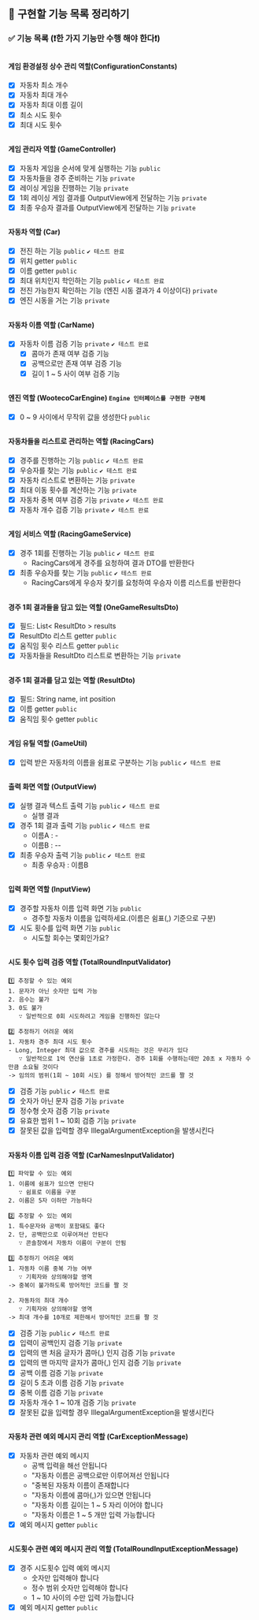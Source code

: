 ## 🎯️ 구현할 기능 목록 정리하기

### ✅ 기능 목록 (❗한 가지 기능만 수행 해야 한다❗)

##

#### 게임 환경설정 상수 관리 역할(ConfigurationConstants)

- [x] 자동차 최소 개수
- [x] 자동차 최대 개수
- [x] 자동차 최대 이름 길이
- [x] 최소 시도 횟수
- [x] 최대 시도 횟수

##

#### 게임 관리자 역할 (GameController)

- [x] 자동차 게임을 순서에 맞게 실행하는 기능 `public`
- [x] 자동차들을 경주 준비하는 기능 `private`
- [x] 레이싱 게임을 진행하는 기능 `private`
- [x] 1회 레이싱 게임 결과를 OutputView에게 전달하는 기능 `private`
- [x] 최종 우승자 결과를 OutputView에게 전달하는 기능 `private`

##

#### 자동차 역할 (Car)

- [x] 전진 하는 기능 `public` `✔ 테스트 완료`
- [x] 위치 getter `public`
- [x] 이름 getter `public`
- [x] 최대 위치인지 학인하는 기능 `public` `✔ 테스트 완료`
- [x] 전진 가능한지 확인하는 기능 (엔진 시동 결과가 4 이상이다) `private`
- [x] 엔진 시동을 거는 기능 `private`

##

#### 자동차 이름 역할 (CarName)

- [x] 자동차 이름 검증 기능 `private` `✔ 테스트 완료`
    - [x] 콤마가 존재 여부 검증 기능
    - [x] 공백으로만 존재 여부 검증 기능
    - [x] 길이 1 ~ 5 사이 여부 검증 기능

##

#### 엔진 역할 (WootecoCarEngine) `Engine 인터페이스를 구현한 구현체`

- [x] 0 ~ 9 사이에서 무작위 값을 생성한다 `public`

##

#### 자동차들을 리스트로 관리하는 역할 (RacingCars)

- [x] 경주를 진행하는 기능 `public` `✔ 테스트 완료`
- [x] 우승자를 찾는 기능 `public` `✔ 테스트 완료`
- [x] 자동차 리스트로 변환하는 기능 `private`
- [x] 최대 이동 횟수를 계산하는 기능 `private`
- [x] 자동차 중복 여부 검증 기능 `private` `✔ 테스트 완료`
- [x] 자동차 개수 검증 기능 `private` `✔ 테스트 완료`

##

#### 게임 서비스 역할 (RacingGameService)

- [x] 경주 1회를 진행하는 기능 `public` `✔ 테스트 완료`
    - RacingCars에게 경주를 요청하여 결과 DTO를 반환한다
- [x] 최종 우승자를 찾는 기능 `public` `✔ 테스트 완료`
    - RacingCars에게 우승자 찾기를 요청하여 우승자 이름 리스트를 반환한다

##

#### 경주 1회 결과들을 담고 있는 역할 (OneGameResultsDto)

- [x] 필드: List< ResultDto > results
- [x] ResultDto 리스트 getter `public`
- [x] 움직임 횟수 리스트 getter `public`
- [x] 자동차들을 ResultDto 리스트로 변환하는 기능 `private`

##

#### 경주 1회 결과를 담고 있는 역할 (ResultDto)

- [x] 필드: String name, int position
- [x] 이름 getter `public`
- [x] 움직임 횟수 getter `public`

##

#### 게임 유틸 역할 (GameUtil)

- [x] 입력 받은 자동차의 이름을 쉼표로 구분하는 기능 `public` `✔ 테스트 완료`

##

#### 출력 화면 역할 (OutputView)

- [x] 실행 결과 텍스트 출력 기능 `public` `✔ 테스트 완료`
    - 실행 결과
- [x] 경주 1회 결과 출력 기능 `public` `✔ 테스트 완료`
    - 이름A : -
    - 이름B : --
- [x] 최종 우승자 출력 기능 `public` `✔ 테스트 완료`
    - 최종 우승자 : 이름B

##

#### 입력 화면 역할 (InputView)

- [x] 경주할 자동차 이름 입력 화면 기능 `public`
    - 경주할 자동차 이름을 입력하세요.(이름은 쉼표(,) 기준으로 구분)
- [x] 시도 횟수를 입력 화면 기능 `public`
    - 시도할 회수는 몇회인가요?

##

#### 시도 횟수 입력 검증 역할 (TotalRoundInputValidator)

```
1️⃣ 추정할 수 있는 예외
1. 문자가 아닌 숫자만 입력 가능
2. 음수는 불가
3. 0도 불가
   ∵ 일반적으로 0회 시도하려고 게임을 진행하진 않는다

2️⃣ 추정하기 어려운 예외
1. 자동차 경주 최대 시도 횟수
- Long, Integer 최대 값으로 경주를 시도하는 것은 무리가 있다
   ∵ 일반적으로 1억 연산을 1초로 가정한다. 경주 1회를 수행하는데만 20초 x 자동차 수 만큼 소요될 것이다
-> 임의의 범위(1회 ~ 10회 시도) 를 정해서 방어적인 코드를 짤 것
```

- [x] 검증 기능 `public` `✔ 테스트 완료`
- [x] 숫자가 아닌 문자 검증 기능 `private`
- [x] 정수형 숫자 검증 기능 `private`
- [x] 유효한 범위 1 ~ 10회 검증 기능 `private`
- [x] 잘못된 값을 입력할 경우 IllegalArgumentException을 발생시킨다

##

#### 자동차 이름 입력 검증 역할 (CarNamesInputValidator)

```
1️⃣ 파악할 수 있는 예외
1. 이름에 쉼표가 있으면 안된다
   ∵ 쉼표로 이름을 구분
2. 이름은 5자 이하만 가능하다

2️⃣ 추정할 수 있는 예외
1. 특수문자와 공백이 포함돼도 좋다
2. 단, 공백만으로 이루어져선 안된다
   ∵ 콘솔창에서 자동차 이름이 구분이 안됨

3️⃣ 추정하기 어려운 예외
1. 자동차 이름 중복 가능 여부
   ∵ 기획자와 상의해야할 영역
-> 중복이 불가하도록 방어적인 코드를 짤 것

2. 자동차의 최대 개수
   ∵ 기획자와 상의해야할 영역
-> 최대 개수를 10개로 제한해서 방어적인 코드를 짤 것
```

- [x] 검증 기능 `public` `✔ 테스트 완료`
- [x] 입력이 공백인지 검증 기능 `private`
- [x] 입력의 맨 처음 글자가 콤마(,) 인지 검증 기능 `private`
- [x] 입력의 맨 마지막 글자가 콤마(,) 인지 검증 기능 `private`
- [x] 공백 이름 검증 기능 `private`
- [x] 길이 5 초과 이름 검증 기능 `private`
- [x] 중복 이름 검증 기능 `private`
- [x] 자동차 개수 1 ~ 10개 검증 기능 `private`
- [x] 잘못된 값을 입력할 경우 IllegalArgumentException을 발생시킨다

##

#### 자동차 관련 예외 메시지 관리 역할 (CarExceptionMessage)

- [x] 자동차 관련 예외 메시지
    - 공백 입력을 해선 안됩니다
    - "자동차 이름은 공백으로만 이루어져선 안됩니다
    - "중복된 자동차 이름이 존재합니다
    - "자동차 이름에 콤마(,)가 있으면 안됩니다
    - "자동차 이름 길이는 1 ~ 5 자리 이어야 합니다
    - "자동차 이름은 1 ~ 5 개만 입력 가능합니다
- [x] 예외 메시지 getter `public`

##

#### 시도횟수 관련 예외 메시지 관리 역할 (TotalRoundInputExceptionMessage)

- [x] 경주 시도횟수 입력 예외 메시지
    - 숫자만 입력해야 합니다
    - 정수 범위 숫자만 입력해야 합니다
    - 1 ~ 10 사이의 수만 입력 가능합니다
- [x] 예외 메시지 getter `public`